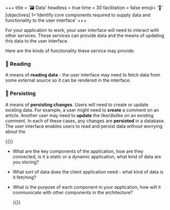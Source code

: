 +++
title = '🗃️ Data'
headless = true
time = 30
facilitation = false
emoji= '🧩'
[objectives]
    1='Identify core components required to supply data and functionality to the user interface'
+++

For your application to work, your user interface will need to interact with other services. These services can provide data and the means of updating this data to the user interface.

Here are the kinds of functionality these service may provide:

### 📖 Reading

A means of **reading data** - the user interface may need to fetch data from some external source so it can be rendered in the interface.

### 💾 Persisting

A means of **persisting changes**. Users will need to create or update existing data. For example, a user might need to **create** a comment on an article. Another user may need to **update** the like/dislike on an existing comment. In each of these cases, any changes are **persisted** in a database. The user interface enables users to read and persist data without worrying about the

{{<note type="activity" title="Discuss">}}

- What are the key components of the application, how are they connected, is it a static or a dynamic application, what kind of data are you storing?

- What sort of data does the client application need - what kind of data is it fetching?

- What is the purpose of each component in your application, how will it communicate with other components in the architecture?

  {{</note>}}
